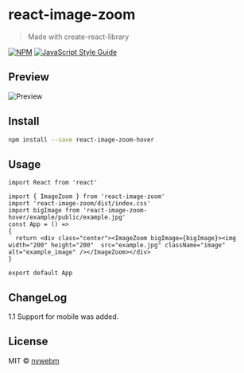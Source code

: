 # react-image-zoom

> Made with create-react-library

[![NPM](https://img.shields.io/npm/v/react-image-zoom.svg)](https://www.npmjs.com/package/react-image-zoom-hover) [![JavaScript Style Guide](https://img.shields.io/badge/code_style-standard-brightgreen.svg)](https://standardjs.com)

## Preview

![Preview](./preview.gif)

## Install

```bash
npm install --save react-image-zoom-hover
```

## Usage

```tsx
import React from 'react'

import { ImageZoom } from 'react-image-zoom'
import 'react-image-zoom/dist/index.css'
import bigImage from 'react-image-zoom-hover/example/public/example.jpg' 
const App = () =>
{
  return <div class="center"><ImageZoom bigImage={bigImage}><img width="200" height="200"  src="example.jpg" className="image" alt="example_image" /></ImageZoom></div>
}

export default App

```
## ChangeLog

1.1 Support for mobile was added.

## License

MIT © [nvwebm](https://github.com/nvwebm)
